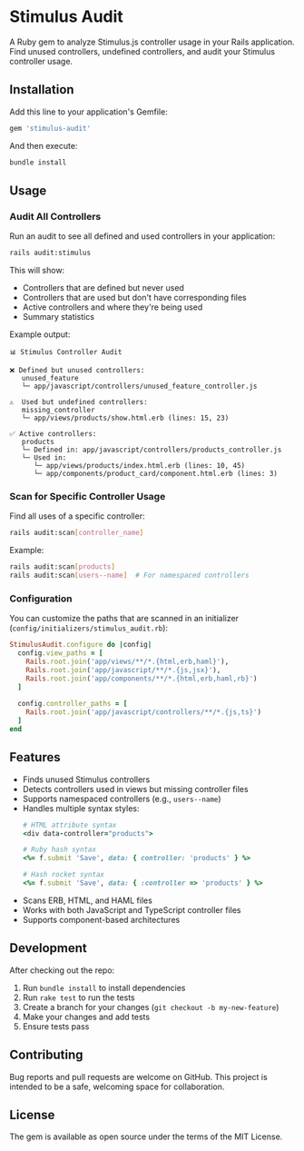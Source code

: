 # Stimulus Audit

A Ruby gem to analyze Stimulus.js controller usage in your Rails application. Find unused controllers, undefined controllers, and audit your Stimulus controller usage.

## Installation

Add this line to your application's Gemfile:

```ruby
gem 'stimulus-audit'
```

And then execute:
```bash
bundle install
```

## Usage

### Audit All Controllers

Run an audit to see all defined and used controllers in your application:

```bash
rails audit:stimulus
```

This will show:
- Controllers that are defined but never used
- Controllers that are used but don't have corresponding files
- Active controllers and where they're being used
- Summary statistics

Example output:
```
📊 Stimulus Controller Audit

❌ Defined but unused controllers:
   unused_feature
   └─ app/javascript/controllers/unused_feature_controller.js

⚠️  Used but undefined controllers:
   missing_controller
   └─ app/views/products/show.html.erb (lines: 15, 23)

✅ Active controllers:
   products
   └─ Defined in: app/javascript/controllers/products_controller.js
   └─ Used in:
      └─ app/views/products/index.html.erb (lines: 10, 45)
      └─ app/components/product_card/component.html.erb (lines: 3)
```

### Scan for Specific Controller Usage

Find all uses of a specific controller:

```bash
rails audit:scan[controller_name]
```

Example:
```bash
rails audit:scan[products]
rails audit:scan[users--name]  # For namespaced controllers
```

### Configuration

You can customize the paths that are scanned in an initializer (`config/initializers/stimulus_audit.rb`):

```ruby
StimulusAudit.configure do |config|
  config.view_paths = [
    Rails.root.join('app/views/**/*.{html,erb,haml}'),
    Rails.root.join('app/javascript/**/*.{js,jsx}'),
    Rails.root.join('app/components/**/*.{html,erb,haml,rb}')
  ]
  
  config.controller_paths = [
    Rails.root.join('app/javascript/controllers/**/*.{js,ts}')
  ]
end
```

## Features

- Finds unused Stimulus controllers
- Detects controllers used in views but missing controller files
- Supports namespaced controllers (e.g., `users--name`)
- Handles multiple syntax styles:
  ```ruby
  # HTML attribute syntax
  <div data-controller="products">
  
  # Ruby hash syntax
  <%= f.submit 'Save', data: { controller: 'products' } %>
  
  # Hash rocket syntax
  <%= f.submit 'Save', data: { :controller => 'products' } %>
  ```
- Scans ERB, HTML, and HAML files
- Works with both JavaScript and TypeScript controller files
- Supports component-based architectures

## Development

After checking out the repo:

1. Run `bundle install` to install dependencies
2. Run `rake test` to run the tests
3. Create a branch for your changes (`git checkout -b my-new-feature`)
4. Make your changes and add tests
5. Ensure tests pass

## Contributing

Bug reports and pull requests are welcome on GitHub. This project is intended to be a safe, welcoming space for collaboration.

## License

The gem is available as open source under the terms of the MIT License.
